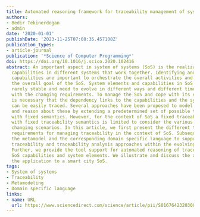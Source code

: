 ```yaml
---
title: Automated reasoning framework for traceability management of system of systems
authors:
- Bedir Tekinerdogan
- admin 
date: '2020-01-01'
publishDate: '2023-11-25T07:08:35.457108Z'
publication_types:
- article-journal
publication: '*Science of Computer Programming*'
doi: https://doi.org/10.1016/j.scico.2020.102416
abstract: An important aspect in system of systems (SoS) is the realization of the
  capabilities in different systems that work together. Identifying and locating these
  capabilities are important to orchestrate the overall activities and hereby to achieve
  the overall goal of the SoS. System elements and capabilities in SoS however, are
  rarely stable and need to evolve in different ways and different times in accordance
  with the changing requirements. To manage the SoS and cope with its evolution it
  is necessary that the dependency links to the capabilities and the system elements
  can be easily traced. Several approaches have been proposed to model traceability
  and reason about these by extending a predetermined set of possible trace links
  with fixed semantics. However, for the context of SoS a fixed traceability model
  with fixed traceability semantics is limited to consider the various different and
  changing scenarios. In this article, we first present the different traceability
  requirements for managing traceability in the context of SoS. Subsequently, we present
  the metamodel and the corresponding domain specific language to support modeling
  traceability and traceability analysis approaches within the evolving SoS context.
  Further, we provide the tool support for automated reasoning of traceability of
  SoS capabilities and system elements. We illustrate and discuss the approach for
  the application to a smart city SoS.
tags:
- System of systems
- Traceability
- Metamodeling
- Domain specific language
links:
- name: URL
  url: https://www.sciencedirect.com/science/article/pii/S0167642320300277
---
```

